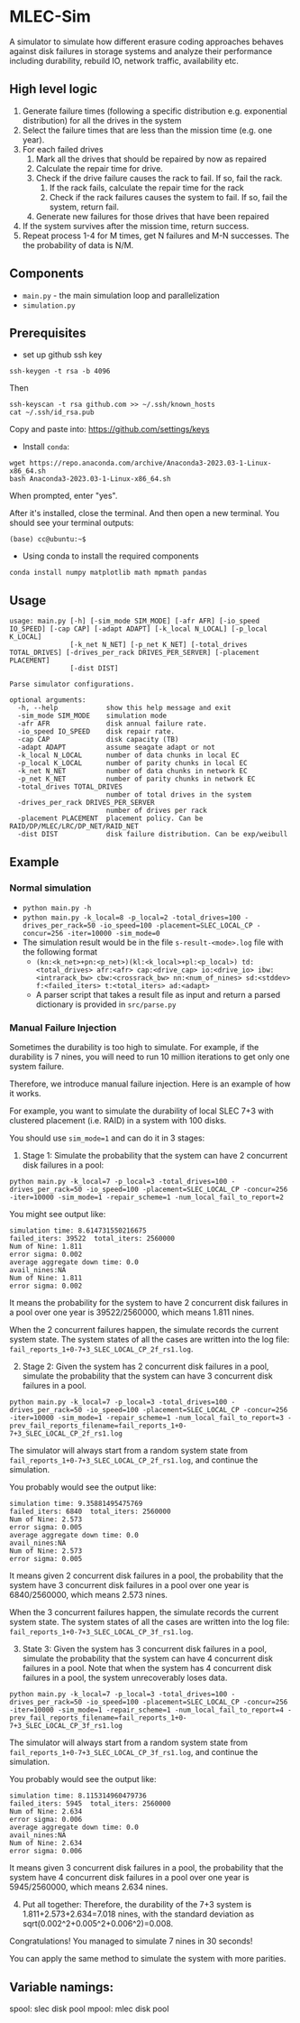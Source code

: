 # MLEC-Sim

A simulator to simulate how different erasure coding approaches behaves against disk failures in storage systems
and analyze their performance including durability, rebuild IO, network traffic, availability etc.

## High level logic
1. Generate failure times (following a specific distribution e.g. exponential distribution) for all the drives in the system
2. Select the failure times that are less than the mission time (e.g. one year).
3. For each failed drives
   1. Mark all the drives that should be repaired by now as repaired
   2. Calculate the repair time for drive.
   3. Check if the drive failure causes the rack to fail. If so, fail the rack.
      1. If the rack fails, calculate the repair time for the rack
      2. Check if the rack failures causes the system to fail. If so, fail the system, return fail.
   4. Generate new failures for those drives that have been repaired
4. If the system survives after the mission time, return success.
5. Repeat process 1-4 for M times, get N failures and M-N successes. The the probability of data is N/M.

## Components
- `main.py` - the main simulation loop and parallelization
- `simulation.py`

## Prerequisites
- set up github ssh key
```
ssh-keygen -t rsa -b 4096
```

Then
```
ssh-keyscan -t rsa github.com >> ~/.ssh/known_hosts
cat ~/.ssh/id_rsa.pub
```
Copy and paste into: https://github.com/settings/keys
- Install `conda`:
```
wget https://repo.anaconda.com/archive/Anaconda3-2023.03-1-Linux-x86_64.sh
bash Anaconda3-2023.03-1-Linux-x86_64.sh
```

When prompted, enter "yes".

After it's installed, close the terminal. And then open a new terminal. You should see your terminal outputs:

```
(base) cc@ubuntu:~$
```



- Using conda to install the required components
```
conda install numpy matplotlib math mpmath pandas
```

## Usage
```
usage: main.py [-h] [-sim_mode SIM_MODE] [-afr AFR] [-io_speed IO_SPEED] [-cap CAP] [-adapt ADAPT] [-k_local N_LOCAL] [-p_local K_LOCAL]
               [-k_net N_NET] [-p_net K_NET] [-total_drives TOTAL_DRIVES] [-drives_per_rack DRIVES_PER_SERVER] [-placement PLACEMENT]
               [-dist DIST]

Parse simulator configurations.

optional arguments:
  -h, --help            show this help message and exit
  -sim_mode SIM_MODE    simulation mode
  -afr AFR              disk annual failure rate.
  -io_speed IO_SPEED    disk repair rate.
  -cap CAP              disk capacity (TB)
  -adapt ADAPT          assume seagate adapt or not
  -k_local N_LOCAL      number of data chunks in local EC
  -p_local K_LOCAL      number of parity chunks in local EC
  -k_net N_NET          number of data chunks in network EC
  -p_net K_NET          number of parity chunks in network EC
  -total_drives TOTAL_DRIVES
                        number of total drives in the system
  -drives_per_rack DRIVES_PER_SERVER
                        number of drives per rack
  -placement PLACEMENT  placement policy. Can be RAID/DP/MLEC/LRC/DP_NET/RAID_NET
  -dist DIST            disk failure distribution. Can be exp/weibull
```

## Example

### Normal simulation
- `python main.py -h`
- `python main.py -k_local=8 -p_local=2 -total_drives=100 -drives_per_rack=50 -io_speed=100 -placement=SLEC_LOCAL_CP -concur=256 -iter=10000 -sim_mode=0`
- The simulation result would be in the file `s-result-<mode>.log` file with the following format
   - `(kn:<k_net>+pn:<p_net>)(kl:<k_local>+pl:<p_local>) td:<total_drives> afr:<afr> cap:<drive_cap> io:<drive_io> ibw:<intrarack_bw> cbw:<crossrack_bw> nn:<num_of_nines> sd:<stddev> f:<failed_iters> t:<total_iters> ad:<adapt>`
   - A parser script that takes a result file as input and return a parsed dictionary is provided in `src/parse.py`

### Manual Failure Injection

Sometimes the durability is too high to simulate. For example, if the durability is 7 nines, you will need to run 10 million iterations to get only 
one system failure. 

Therefore, we introduce manual failure injection. Here is an example of how it works.

For example, you want to simulate the durability of local SLEC 7+3 with clustered placement (i.e. RAID) in a system with 100 disks.

You should use `sim_mode=1` and can do it in 3 stages:

1. Stage 1: Simulate the probability that the system can have 2 concurrent disk failures in a pool:

`python main.py -k_local=7 -p_local=3 -total_drives=100 -drives_per_rack=50 -io_speed=100 -placement=SLEC_LOCAL_CP -concur=256 -iter=10000 -sim_mode=1 -repair_scheme=1 -num_local_fail_to_report=2`

You might see output like:

```
simulation time: 8.614731550216675
failed_iters: 39522  total_iters: 2560000
Num of Nine: 1.811
error sigma: 0.002
average aggregate down time: 0.0
avail_nines:NA
Num of Nine: 1.811
error sigma: 0.002
```

It means the probability for the system to have 2 concurrent disk failures in a pool over one year is 39522/2560000, which means 1.811 nines.

When the 2 concurrent failures happen, the simulate records the current system state. The system states of all the cases are written into the 
log file: `fail_reports_1+0-7+3_SLEC_LOCAL_CP_2f_rs1.log`.

2. Stage 2: Given the system has 2 concurrent disk failures in a pool, simulate the probability that the system can have 3 concurrent disk failures in a pool.

`python main.py -k_local=7 -p_local=3 -total_drives=100 -drives_per_rack=50 -io_speed=100 -placement=SLEC_LOCAL_CP -concur=256 -iter=10000 -sim_mode=1 -repair_scheme=1 -num_local_fail_to_report=3 -prev_fail_reports_filename=fail_reports_1+0-7+3_SLEC_LOCAL_CP_2f_rs1.log`

The simulator will always start from a random system state from `fail_reports_1+0-7+3_SLEC_LOCAL_CP_2f_rs1.log`, and continue the simulation.

You probably would see the output like:

```
simulation time: 9.35881495475769
failed_iters: 6840  total_iters: 2560000
Num of Nine: 2.573
error sigma: 0.005
average aggregate down time: 0.0
avail_nines:NA
Num of Nine: 2.573
error sigma: 0.005
```

It means given 2 concurrent disk failures in a pool, the probability that the system have 3 concurrent disk failures in a pool over one year is
6840/2560000, which means 2.573 nines.

When the 3 concurrent failures happen, the simulate records the current system state. The system states of all the cases are written into the 
log file: `fail_reports_1+0-7+3_SLEC_LOCAL_CP_3f_rs1.log`.

3. State 3: Given the system has 3 concurrent disk failures in a pool, simulate the probability that the system can have 4 concurrent disk failures in a pool.
Note that when the system has 4 concurrent disk failures in a pool, the system unrecoverably loses data.

`python main.py -k_local=7 -p_local=3 -total_drives=100 -drives_per_rack=50 -io_speed=100 -placement=SLEC_LOCAL_CP -concur=256 -iter=10000 -sim_mode=1 -repair_scheme=1 -num_local_fail_to_report=4 -prev_fail_reports_filename=fail_reports_1+0-7+3_SLEC_LOCAL_CP_3f_rs1.log`

The simulator will always start from a random system state from `fail_reports_1+0-7+3_SLEC_LOCAL_CP_3f_rs1.log`, and continue the simulation.

You probably would see the output like:

```
simulation time: 8.115314960479736
failed_iters: 5945  total_iters: 2560000
Num of Nine: 2.634
error sigma: 0.006
average aggregate down time: 0.0
avail_nines:NA
Num of Nine: 2.634
error sigma: 0.006
```

It means given 3 concurrent disk failures in a pool, the probability that the system have 4 concurrent disk failures in a pool over one year is
5945/2560000, which means 2.634 nines.

4. Put all together: Therefore, the durability of the 7+3 system is 1.811+2.573+2.634=7.018 nines, with the standard deviation as 
sqrt(0.002^2+0.005^2+0.006^2)=0.008.

Congratulations! You managed to simulate 7 nines in 30 seconds!

You can apply the same method to simulate the system with more parities.



## Variable namings:
spool: slec disk pool
mpool: mlec disk pool
